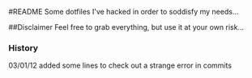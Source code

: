#README
Some dotfiles I've hacked in order to soddisfy my needs...

##Disclaimer
Feel free to grab everything, but use it at your own risk...

### History
03/01/12 added some lines to check out a strange error in commits
